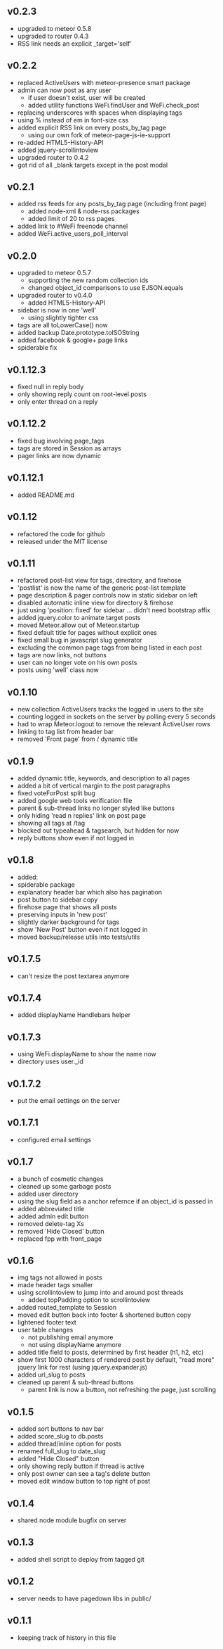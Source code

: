 ## v0.2.3

* upgraded to meteor 0.5.8
* upgraded to router 0.4.3
* RSS link needs an explicit _target='self'

## v0.2.2

* replaced ActiveUsers with meteor-presence smart package
* admin can now post as any user
  * if user doesn't exist, user will be created
  * added utility functions WeFi.findUser and WeFi.check_post
* replacing underscores with spaces when displaying tags
* using % instead of em in font-size css
* added explicit RSS link on every posts_by_tag page
  * using our own fork of meteor-page-js-ie-support
* re-added HTML5-History-API
* added jquery-scrollintoview
* upgraded router to 0.4.2
* got rid of all _blank targets except in the post modal

## v0.2.1

* added rss feeds for any posts_by_tag page (including front page)
  * added node-xml & node-rss packages
  * added limit of 20 to rss pages
* added link to #WeFi freenode channel
* added WeFi.active_users_poll_interval

## v0.2.0

* upgraded to meteor 0.5.7
  * supporting the new random collection ids
  * changed object_id comparisons to use EJSON.equals
* upgraded router to v0.4.0
  * added HTML5-History-API
* sidebar is now in one 'well'
  * using slightly tighter css
* tags are all toLowerCase() now
* added backup Date.prototype.toISOString
* added facebook & google+ page links
* spiderable fix

## v0.1.12.3

* fixed null in reply body
* only showing reply count on root-level posts
* only enter thread on a reply

## v0.1.12.2

* fixed bug involving page_tags
* tags are stored in Session as arrays
* pager links are now dynamic

## v0.1.12.1

* added README.md

## v0.1.12

* refactored the code for github
* released under the MIT license

## v0.1.11

* refactored post-list view for tags, directory, and firehose
 * 'postlist' is now the name of the generic post-list template
* page description & pager controls now in static sidebar on left
* disabled automatic inline view for directory & firehose
 * just using 'position: fixed' for sidebar ... didn't need bootstrap affix
* added jquery.color to animate target posts
* moved Meteor.allow out of Meteor.startup
* fixed default title for pages without explicit ones
* fixed small bug in javascript slug generator
* excluding the common page tags from being listed in each post
* tags are now links, not buttons
* user can no longer vote on his own posts
* posts using 'well' class now

## v0.1.10

* new collection ActiveUsers tracks the logged in users to the site
 * counting logged in sockets on the server by polling every 5 seconds
 * had to wrap Meteor.logout to remove the relevant ActiveUser rows
* linking to tag list from header bar
* removed 'Front page' from / dynamic title

## v0.1.9

* added dynamic title, keywords, and description to all pages
* added a bit of vertical margin to the post paragraphs
* fixed voteForPost split bug
* added google web tools verification file
* parent & sub-thread links no longer styled like buttons
* only hiding 'read n replies' link on post page
* showing all tags at /tag
 * blocked out typeahead & tagsearch, but hidden for now
* reply buttons show even if not logged in

## v0.1.8

* added:
 * spiderable package
 * explanatory header bar which also has pagination
 * post button to sidebar copy
 * firehose page that shows all posts
* preserving inputs in 'new post'
* slightly darker background for tags
* show 'New Post' button even if not logged in
* moved backup/release utils into tests/utils

## v0.1.7.5

* can't resize the post textarea anymore

## v0.1.7.4

* added displayName Handlebars helper

## v0.1.7.3

* using WeFi.displayName to show the name now
* directory uses user._id

## v0.1.7.2

* put the email settings on the server

## v0.1.7.1

* configured email settings

## v0.1.7

* a bunch of cosmetic changes
* cleaned up some garbage posts
* added user directory
* using the slug field as a anchor refernce if an object_id is passed in
* added abbreviated title
* added admin edit button
* removed delete-tag Xs
* removed 'Hide Closed' button
* replaced fpp with front_page

## v0.1.6

* img tags not allowed in posts
* made header tags smaller
* using scrollintoview to jump into and around post threads
  * added topPadding option to scrollintoview
* added routed_template to Session
* moved edit button back into footer & shortened button copy
* lightened footer text
* user table changes
  * not publishing email anymore
  * not using displayName anymore
* added title field to posts, determined by first header (h1, h2, etc)
* show first 1000 characters of rendered post by default,
  "read more" jquery link for rest (using jquery.expander.js)
* added url_slug to posts
* cleaned up parent & sub-thread buttons
  * parent link is now a button, not refreshing the page, just scrolling

## v0.1.5

* added sort buttons to nav bar
* added score_slug to db.posts
* added thread/inline option for posts
* renamed full_slug to date_slug
* added "Hide Closed" button
* only showing reply button if thread is active
* only post owner can see a tag's delete button
* moved edit window button to top right of post

## v0.1.4

* shared node module bugfix on server

## v0.1.3

* added shell script to deploy from tagged git

## v0.1.2

* server needs to have pagedown libs in public/

## v0.1.1

* keeping track of history in this file

